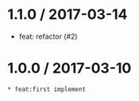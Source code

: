 
1.1.0 / 2017-03-14
==================

  * feat: refactor (#2)

1.0.0 / 2017-03-10
==================

    * feat:first implement
